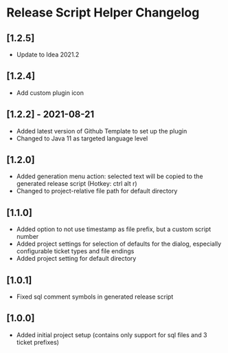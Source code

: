 <!-- Keep a Changelog guide -> https://keepachangelog.com -->

# Release Script Helper Changelog

## [1.2.5]

- Update to Idea 2021.2

## [1.2.4]

- Add custom plugin icon

## [1.2.2] - 2021-08-21

- Added latest version of Github Template to set up the plugin
- Changed to Java 11 as targeted language level

## [1.2.0]

- Added generation menu action: selected text will be copied to the generated release script (Hotkey: ctrl alt r)</li>
- Changed to project-relative file path for default directory

## [1.1.0]
- Added option to not use timestamp as file prefix, but a custom script number
- Added project settings for selection of defaults for the dialog, especially configurable ticket types and file endings
- Added project setting for default directory

## [1.0.1]
- Fixed sql comment symbols in generated release script

## [1.0.0]
- Added initial project setup (contains only support for sql files and 3 ticket prefixes)